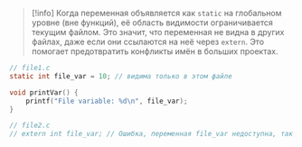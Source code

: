 > [!info]
> Когда переменная объявляется как `static` на глобальном уровне (вне функций), её область видимости ограничивается текущим файлом. Это значит, что переменная не видна в других файлах, даже если они ссылаются на неё через `extern`. Это помогает предотвратить конфликты имён в больших проектах.

```c
// file1.c
static int file_var = 10; // видима только в этом файле

void printVar() {
    printf("File variable: %d\n", file_var);
}

// file2.c
// extern int file_var; // Ошибка, переменная file_var недоступна, так как объявлена как static
```